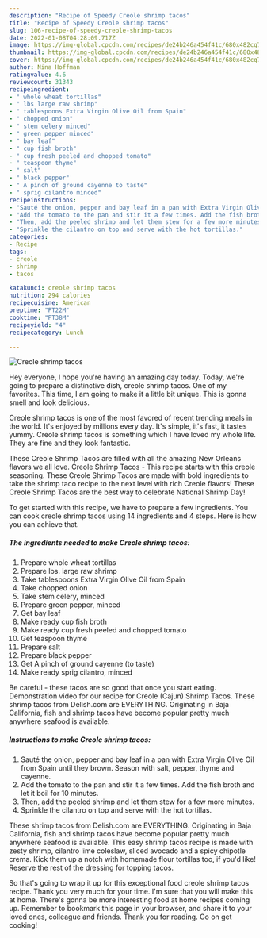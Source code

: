```yaml
---
description: "Recipe of Speedy Creole shrimp tacos"
title: "Recipe of Speedy Creole shrimp tacos"
slug: 106-recipe-of-speedy-creole-shrimp-tacos
date: 2022-01-08T04:28:09.717Z
image: https://img-global.cpcdn.com/recipes/de24b246a454f41c/680x482cq70/creole-shrimp-tacos-recipe-main-photo.jpg
thumbnail: https://img-global.cpcdn.com/recipes/de24b246a454f41c/680x482cq70/creole-shrimp-tacos-recipe-main-photo.jpg
cover: https://img-global.cpcdn.com/recipes/de24b246a454f41c/680x482cq70/creole-shrimp-tacos-recipe-main-photo.jpg
author: Nina Hoffman
ratingvalue: 4.6
reviewcount: 31343
recipeingredient:
- " whole wheat tortillas"
- " lbs large raw shrimp"
- " tablespoons Extra Virgin Olive Oil from Spain"
- " chopped onion"
- " stem celery minced"
- " green pepper minced"
- " bay leaf"
- " cup fish broth"
- " cup fresh peeled and chopped tomato"
- " teaspoon thyme"
- " salt"
- " black pepper"
- " A pinch of ground cayenne to taste"
- " sprig cilantro minced"
recipeinstructions:
- "Sauté the onion, pepper and bay leaf in a pan with Extra Virgin Olive Oil from Spain until they brown. Season with salt, pepper, thyme and cayenne."
- "Add the tomato to the pan and stir it a few times. Add the fish broth and let it boil for 10 minutes."
- "Then, add the peeled shrimp and let them stew for a few more minutes."
- "Sprinkle the cilantro on top and serve with the hot tortillas."
categories:
- Recipe
tags:
- creole
- shrimp
- tacos

katakunci: creole shrimp tacos 
nutrition: 294 calories
recipecuisine: American
preptime: "PT22M"
cooktime: "PT38M"
recipeyield: "4"
recipecategory: Lunch

---
```



![Creole shrimp tacos](https://img-global.cpcdn.com/recipes/de24b246a454f41c/680x482cq70/creole-shrimp-tacos-recipe-main-photo.jpg)

Hey everyone, I hope you're having an amazing day today. Today, we're going to prepare a distinctive dish, creole shrimp tacos. One of my favorites. This time, I am going to make it a little bit unique. This is gonna smell and look delicious.

Creole shrimp tacos is one of the most favored of recent trending meals in the world. It's enjoyed by millions every day. It's simple, it's fast, it tastes yummy. Creole shrimp tacos is something which I have loved my whole life. They are fine and they look fantastic.

These Creole Shrimp Tacos are filled with all the amazing New Orleans flavors we all love. Creole Shrimp Tacos - This recipe starts with this creole seasoning. These Creole Shrimp Tacos are made with bold ingredients to take the shrimp taco recipe to the next level with rich Creole flavors! These Creole Shrimp Tacos are the best way to celebrate National Shrimp Day!


To get started with this recipe, we have to prepare a few ingredients. You can cook creole shrimp tacos using 14 ingredients and 4 steps. Here is how you can achieve that.

<!--inarticleads1-->

##### The ingredients needed to make Creole shrimp tacos:

1. Prepare  whole wheat tortillas
1. Prepare  lbs. large raw shrimp
1. Take  tablespoons Extra Virgin Olive Oil from Spain
1. Take  chopped onion
1. Take  stem celery, minced
1. Prepare  green pepper, minced
1. Get  bay leaf
1. Make ready  cup fish broth
1. Make ready  cup fresh peeled and chopped tomato
1. Get  teaspoon thyme
1. Prepare  salt
1. Prepare  black pepper
1. Get  A pinch of ground cayenne (to taste)
1. Make ready  sprig cilantro, minced


Be careful - these tacos are so good that once you start eating. Demonstration video for our recipe for Creole (Cajun) Shrimp Tacos. These shrimp tacos from Delish.com are EVERYTHING. Originating in Baja California, fish and shrimp tacos have become popular pretty much anywhere seafood is available. 

<!--inarticleads2-->

##### Instructions to make Creole shrimp tacos:

1. Sauté the onion, pepper and bay leaf in a pan with Extra Virgin Olive Oil from Spain until they brown. Season with salt, pepper, thyme and cayenne.
1. Add the tomato to the pan and stir it a few times. Add the fish broth and let it boil for 10 minutes.
1. Then, add the peeled shrimp and let them stew for a few more minutes.
1. Sprinkle the cilantro on top and serve with the hot tortillas.


These shrimp tacos from Delish.com are EVERYTHING. Originating in Baja California, fish and shrimp tacos have become popular pretty much anywhere seafood is available. This easy shrimp tacos recipe is made with zesty shrimp, cilantro lime coleslaw, sliced avocado and a spicy chipotle crema. Kick them up a notch with homemade flour tortillas too, if you&#39;d like! Reserve the rest of the dressing for topping tacos. 

So that's going to wrap it up for this exceptional food creole shrimp tacos recipe. Thank you very much for your time. I'm sure that you will make this at home. There's gonna be more interesting food at home recipes coming up. Remember to bookmark this page in your browser, and share it to your loved ones, colleague and friends. Thank you for reading. Go on get cooking!
